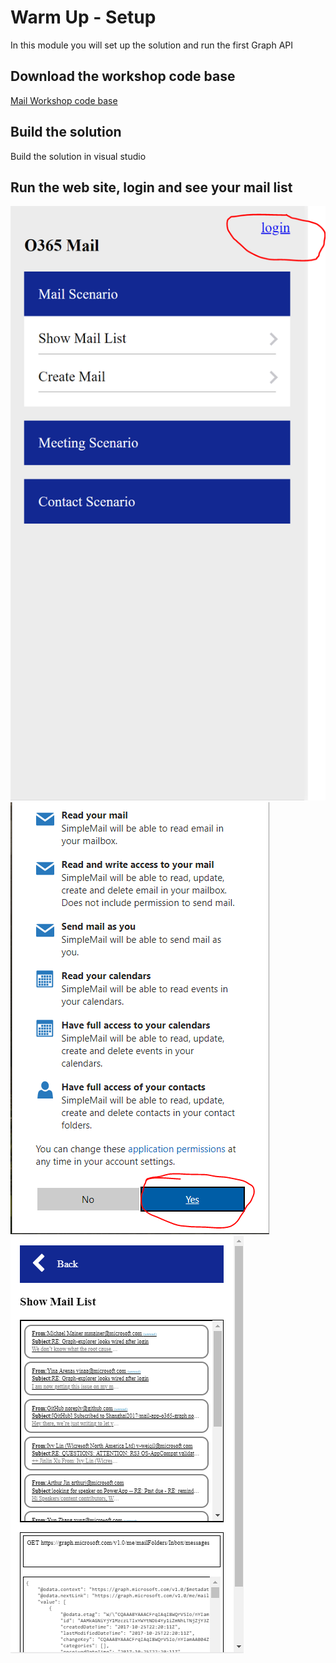 # Warm Up - Setup
In this module you will set up the solution and run the first Graph API

## Download the workshop code base
[Mail Workshop code base](https://github.com/InteropEvents/mail-app-microsoft-graph/tree/master/workshop-code-base)

## Build the solution
Build the solution in visual studio


## Run the web site, login and see your mail list
![alt text](imgs/login.PNG "Login button")  
![alt text](imgs/acceptPermission.png "App permissions agreement")  
![alt text](imgs/showmaillist.PNG "The mail list")


